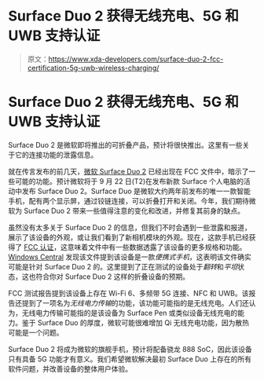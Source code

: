 # Surface Duo 2 获得无线充电、5G 和 UWB 支持认证

> 原文：<https://www.xda-developers.com/surface-duo-2-fcc-certification-5g-uwb-wireless-charging/>

# Surface Duo 2 获得无线充电、5G 和 UWB 支持认证

Surface Duo 2 是微软即将推出的可折叠产品，预计将很快推出。这里有一些关于它的连接功能的泄露信息。

就在传言发布的前几天，[微软 Surface Duo 2](https://www.xda-developers.com/microsoft-surface-duo-2/) 已经出现在 FCC 文件中，暗示了一些可能的功能。预计微软将于 9 月 22 日(T2)在发布新款 Surface 个人电脑的活动中发布 Surface Duo 2。Surface Duo 是微软大约两年前发布的唯一一款智能手机，配有两个显示屏，通过铰链连接，可以折叠打开和关闭。今年，我们期待微软为 Surface Duo 2 带来一些值得注意的变化和改进，并修复其前身的缺点。

虽然没有太多关于 Surface Duo 2 的信息，但我们不时会遇到一些泄露和报道，展示了该设备的外观，或让我们看到了新相机模块的外观。现在，这款手机已经获得了 [FCC 认证](https://apps.fcc.gov/oetcf/eas/reports/ViewExhibitReport.cfm?mode=Exhibits&RequestTimeout=500&calledFromFrame=N&application_id=ZBCqX0Z47t7zHHJi40AiWQ%3D%3D&fcc_id=C3K1995)，这意味着文件中有一些数据透露了该设备的更多规格和功能。 [Windows Central](https://www.windowscentral.com/surface-duo-2-fcc) 发现该文件提到该设备是一款*便携式手机*，这表明该文件确实可能是针对 Surface Duo 2 的。这里提到了正在测试的设备处于*翻转*和*平坦*状态，这也符合你对 Surface Duo 2 这样的折叠设备的预期。

FCC 测试报告提到该设备上存在 Wi-Fi 6、多频带 5G 连接、NFC 和 UWB。该报告还提到了一项名为*无线电力传输*的功能，该功能可能指的是无线充电。人们还认为，无线电力传输可能指的是该设备为 Surface Pen 或类似设备无线充电的能力。鉴于 Surface Duo 的厚度，微软可能很难增加 Qi 无线充电功能，因为散热可能是一个问题。

Surface Duo 2 将成为微软的旗舰手机，预计将配备骁龙 888 SoC，因此该设备只有具备 5G 功能才有意义。我们希望微软解决最初 Surface Duo 上存在的所有软件问题，并改善设备的整体用户体验。